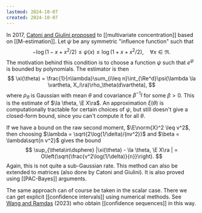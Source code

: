 ```yaml
---
lastmod: 2024-10-07
created: 2024-10-07
---
```


In 2017, [Catoni and Giulini proposed](https://arxiv.org/pdf/1712.02747) to [[multivariate concentration]] based on [[M-estimation]]. Let $\psi$ be any symmetric "influence function" such that
$$
-\log(1 - x + x^2/2)\leq \psi(x) \leq \log(1 + x + x^2/2),\quad \forall x \in\Re.
$$
The motivation behind this condition is to choose a function $\psi$ such that $e^\psi$ is bounded by polynomials. The estimator is then 
$$
\xi(\theta) = \frac{1}{n\lambda}\sum_{i\leq n}\int_{\Re^d}\psi(\lambda \la \vartheta, X_i\ra)\rho_\theta(d\vartheta),
$$
where $\rho_\theta$ is Gaussian with mean $\theta$ and covariance $\beta^{-1}I$ for some $\beta>0$.  This is the estimate of $\la \theta, \E X\ra$. An approximation $\xi(\theta)$ is computationally tractable for certain choices of $\psi$, but still doesn't give a closed-form bound, since you can't compute it for all $\theta$.  

If we have a bound on the raw second moment, $\E\norm{X}^2 \leq v^2$, then choosing $\lambda = \sqrt{2\log(1/\delta)/(nv^2)}$ and $\beta = \lambda\sqrt{n v^2}$ gives the bound 
$$
\sup_{\theta\in\dsphere} |\xi(\theta) - \la \theta, \E X\ra | = O\left(\sqrt{\frac{v^2\log(1/\delta)}{n}}\right).
$$
Again, this is not quite a sub-Gaussian rate. This method can also be extended to matrices (also done by Catoni and Giulini). It is also proved using [[PAC-Bayes]] arguments. 

The same approach can of course be taken in the scalar case. There we can get explicit [[confidence intervals]] using numerical methods. See [Wang and Ramdas](https://arxiv.org/abs/2202.01250) (2023) who obtain [[confidence sequences]] in this way. 